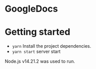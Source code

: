 # GoogleDocs


# Getting started
* `yarn`  Install the project dependencies.
* `yarn start` server start

Node.js v14.21.2 was used to run.
